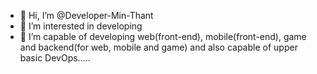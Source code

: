 - 👋 Hi, I’m @Developer-Min-Thant
- 👀 I’m interested in developing
- 🌱 I’m capable of developing web(front-end), mobile(front-end), game and backend(for web, mobile and game) and also capable of upper basic DevOps.....

<!---
Developer-Min-Thant/Developer-Min-Thant is a ✨ special ✨ repository because its `README.md` (this file) appears on your GitHub profile.
You can click the Preview link to take a look at your changes.
--->
